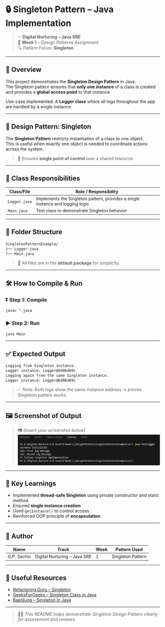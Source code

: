 # 🔒 Singleton Pattern – Java Implementation

> ✨ **Digital Nurturing – Java SRE**  
> 📅 **Week 1** – *Design Patterns Assignment*  
> 🔍 Pattern Focus: **Singleton**

---

## 📘 Overview

This project demonstrates the **Singleton Design Pattern** in Java.  
The Singleton pattern ensures that **only one instance** of a class is created and provides a **global access point** to that instance.

Use-case implemented: A **Logger class** where all logs throughout the app are handled by a single instance.

---

## 🎯 Design Pattern: Singleton

The **Singleton Pattern** restricts instantiation of a class to one object.  
This is useful when exactly one object is needed to coordinate actions across the system.

> 🧠 Ensures **single point of control** over a shared resource.

---

## 🧩 Class Responsibilities

| Class/File       | Role / Responsibility                                   |
|------------------|---------------------------------------------------------|
| `Logger.java`    | Implements the Singleton pattern, provides a single instance and logging logic |
| `Main.java`      | Test class to demonstrate Singleton behavior            |

---

## 📂 Folder Structure

```
SingletonPatternExample/
├── Logger.java
└── Main.java
```

> 📌 All files are in the **default package** for simplicity.

---

## 🛠️ How to Compile & Run

### ⏬ Step 1: Compile
```bash
javac *.java
```

### ▶️ Step 2: Run
```bash
java Main
```

---

## ✅ Expected Output

```
Logging from Singleton instance.
Logger instance: Logger@6d06d69c
Logging again from the same Singleton instance.
Logger instance: Logger@6d06d69c
```

> ✅ Note: Both logs show the same instance address → proves Singleton pattern works.

---

## 🖼️ Screenshot of Output

> 📷 *(Insert your screenshot below)*  
![Singleton Output](output.jpg.png)

---

## 🚀 Key Learnings

- Implemented **thread-safe Singleton** using private constructor and static method
- Ensured **single instance creation**
- Used `getInstance()` to control access
- Reinforced OOP principle of **encapsulation**

---

## 🙋 Author

| Name         | Track                      | Week | Pattern Used     |
|--------------|----------------------------|------|------------------|
| G.P. Sachin  | Digital Nurturing – Java SRE | 1    | Singleton Pattern |

---

## 📎 Useful Resources

- [Refactoring.Guru – Singleton](https://refactoring.guru/design-patterns/singleton)
- [GeeksForGeeks – Singleton Class in Java](https://www.geeksforgeeks.org/singleton-class-java/)
- [Baeldung – Singleton in Java](https://www.baeldung.com/java-singleton)

---

> 🧑‍💻 *This README helps demonstrate Singleton Design Pattern clearly for assessment and reviews.*
